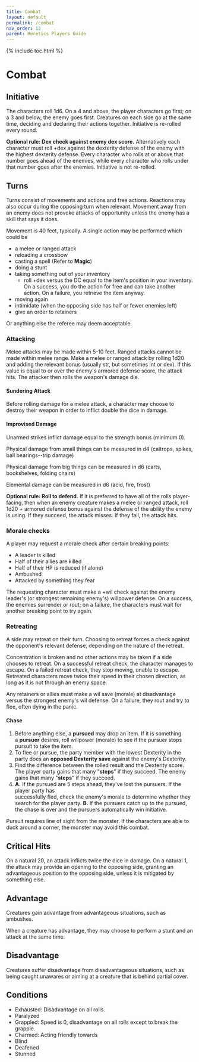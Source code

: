 ```yaml
---
title: Combat
layout: default
permalink: /combat
nav_order: 12
parent: Heretics Players Guide
---
```


{% include toc.html %}

# Combat 

## Initiative 
The characters roll 1d6. On a 4 and above, the player characters go first; on a 3 and below, the enemy goes first. Creatures on each side go at the same time, deciding and declaring their actions together. Initiative is re-rolled every round. 

**Optional rule: Dex check against enemy dex score.** Alternatively each character must roll +dex against the dexterity defense of the enemy with the highest dexterity defense. Every character who rolls at or above that number goes ahead of the enemies, while every character who rolls under that number goes after the enemies. Initiative is not re-rolled. 

## Turns 
Turns consist of movements and actions and free actions. Reactions may also occur during the opposing turn when relevant. Movement away from an enemy does not provoke attacks of opportunity unless the enemy has a skill that says it does. 

Movement is 40 feet, typically. A single action may be performed which could be

- a melee or ranged attack
- reloading a crossbow 
- casting a spell (Refer to **Magic**)
- doing a stunt
- taking something out of your inventory
   - roll +dex versus the DC equal to the item's position in your inventory. On a success, you do the action for free and can take another action. On a failure, you retrieve the item anyway. 
- moving again
- intimidate (when the opposing side has half or fewer enemies left)
- give an order to retainers

Or anything else the referee may deem acceptable. 

### Attacking
Melee attacks may be made within 5-10 feet. Ranged attacks cannot be made within melee range. Make a melee or ranged attack by rolling 1d20 and adding the relevant bonus (usually str, but sometimes int or dex). If this value is equal to or over the enemy's armored defense score, the attack hits. The attacker then rolls the weapon's damage die. 

#### Sundering Attack 
Before rolling damage for a melee attack, a character may choose to destroy their weapon in order to inflict double the dice in damage. 

#### Improvised Damage
Unarmed strikes inflict damage equal to the strength bonus (minimum 0).

Physical damage from small things can be measured in d4 (caltrops, spikes, ball bearings--trip damage)

Physical damage from big things can be measured in d6 (carts, bookshelves, folding chairs)

Elemental damage can be measured in d6 (acid, fire, frost)

**Optional rule: Roll to defend.** If it is preferred to have all of the rolls player-facing, then when an enemy creature makes a melee or ranged attack, roll 1d20 + armored defense bonus against the defense of the ability the enemy is using. If they succeed, the attack misses. If they fail, the attack hits. 

### Morale checks
A player may request a morale check after certain breaking points: 

- A leader is killed 
- Half of their allies are killed 
- Half of their HP is reduced (if alone)
- Ambushed
- Attacked by something they fear

The requesting character must make a +wil check against the enemy leader's (or strongest remaining enemy's) willpower defense. On a success, the enemies surrender or rout; on a failure, the characters must wait for another breaking point to try again. 

### Retreating

A side may retreat on their turn. Choosing to retreat forces a check against the opponent's relevant defense, depending on the nature of the retreat. 

Concentration is broken and no other actions may be taken if a side chooses to retreat. On a successful retreat check, the character manages to escape. On a failed retreat check, they stop moving, unable to escape. Retreated characters move twice their speed in their chosen direction, as long as it is not through an enemy space. 

Any retainers or allies must make a wil save (morale) at disadvantage versus the strongest enemy's wil defense. On a failure, they rout and try to flee, often dying in the panic. 

#### Chase
1. Before anything else, a **pursued** may drop an item. If it is something a **pursuer** desires, roll willpower (morale) to see if the pursuer stops pursuit to take the item.
2. To flee or pursue, the party member with the lowest Dexterity in the party does an **opposed Dexterity save** against the enemy's Dexterity.
3. Find the difference between the rolled result and the Dexterity score. The player party gains that many "**steps**" if they succeed. The enemy gains that many "**steps**" if they succeed.
4. **A.** If the pursued are 5 steps ahead, they've lost the pursuers. If the player party has  
    successfully fled, check the enemy's morale to determine whether they search for the player party.  **B.** If the pursuers catch up to the pursued, the chase is over and the pursuers automatically win initiative.

Pursuit requires line of sight from the monster. If the characters are able to duck around a corner, the monster may avoid this combat. 

## Critical Hits
On a natural 20, an attack inflicts twice the dice in damage. On a natural 1, the attack may provide an opening to the opposing side, granting an advantageous position to the opposing side, unless it is mitigated by something else. 

## Advantage
Creatures gain advantage from advantageous situations, such as ambushes. 

When a creature has advantage, they may choose to perform a stunt and an attack at the same time. 

## Disadvantage 
Creatures suffer disadvantage from disadvantageous situations, such as being caught unawares or aiming at a creature that is behind partial cover. 

## Conditions
- Exhausted: Disadvantage on all rolls.
- Paralyzed
- Grappled: Speed is 0, disadvantage on all rolls except to break the grapple.
- Charmed: Acting friendly towards 
- Blind
- Deafened
- Stunned